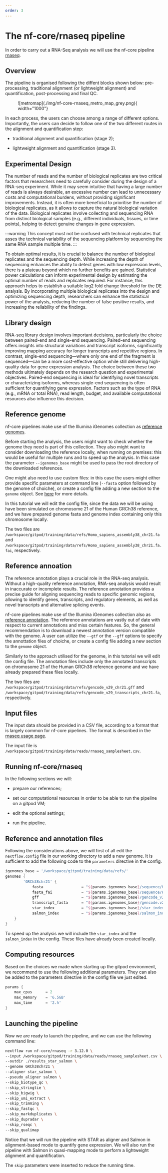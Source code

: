 ```yaml
---
order: 3
---
```



# The nf-core/rnaseq pipeline

In order to carry out a RNA-Seq analysis we will use the nf-core pipeline [rnaseq](https://nf-co.re/rnaseq/3.14.0).


## Overview

The pipeline is organised following the diffent blocks shown below: pre-processing, traditional alignment (or lightweight alignment) and quantification, post-processing and final QC.

<figure markdown="span">
  ![metromap](./img/nf-core-rnaseq_metro_map_grey.png){ width="1000"}
</figure>

In each process, the users can choose among a range of different options. Importantly, the users can decide to follow one of the two different routes in the alignment and quantification step:

- traditional alignment and quantification (stage 2);


- lightweight alignment and quantification (stage 3).


## Experimental Design

The number of reads and the number of biological replicates are two critical factors that researchers need to carefully consider during the design of a RNA-seq experiment. While it may seem intuitive that having a large number of reads is always desirable, an excessive number can lead to unnecessary costs and computational burdens, without providing significant improvements. Instead, it is often more beneficial to prioritise the number of biological replicates, as it allows to capture the natural biological variation of the data. Biological replicates involve collecting and sequencing RNA from distinct biological samples (e.g., different individuals, tissues, or time points), helping to detect genuine changes in gene expression.

:::warning
This concept must not be confused with technical replicates that asses the technical variability of the sequencing platform by sequencing the same RNA sample multiple time.
:::


To obtain optimal results, it is crucial to balance the number of biological replicates and the sequencing depth. While increasing the depth of sequencing enhances the ability to detect genes with low expression levels, there is a plateau beyond which no further benefits are gained. Statistical power calculations can inform experimental design by estimating the optimal number of reads and replicates required. For instance, this approach helps to establish a suitable log2 fold change threshold for the DE analysis. By incorporating multiple biological replicates into the design and optimizing sequencing depth, researchers can enhance the statistical power of the analysis, reducing the number of false positive results, and increasing the reliability of the findings.


## Library design

RNA-seq library design involves important decisions, particularly the choice between paired-end and single-end sequencing. Paired-end sequencing offers insights into structural variations and transcript isoforms, significantly improving mapping accuracy for longer transcripts and repetitive regions. In contrast, single-end sequencing—where only one end of the fragment is sequenced—can be a more cost-effective option while still delivering high-quality data for gene expression analysis. The choice between these two methods ultimately depends on the research question and experimental objectives. Paired-end sequencing is ideal for identifying novel transcripts or characterizing isoforms, whereas single-end sequencing is often sufficient for quantifying gene expression. Factors such as the type of RNA (e.g., mRNA or total RNA), read length, budget, and available computational resources also influence this decision.


## Reference genome

nf-core pipelines make use of the Illumina iGenomes collection as [reference genomes](https://nf-co.re/docs/usage/reference_genomes).

Before starting the analysis, the users might want to check whether the genome they need is part of this collection. They also might want to consider downloading the reference locally, when running on premises: this would be useful for multiple runs and to speed up the analysis. In this case the parameter `--igenomes_base` might be used to pass the root directory of the downloaded references.

One might also need to use custom files: in this case the users might either provide specific parameters at command line (`--fasta` option followed by the genome of choiche), or create a config file adding a new section to the `genome` object. See [here](https://nf-co.re/docs/usage/reference_genomes#custom-genomes) for more details.

In this tutorial we will edit the config file, since the data we will be using have been simulated on chromosome 21 of the Human GRCh38 reference, and we have prepared genome fasta and genome index containing only this chromosome locally.

The two files are `/workspace/gitpod/training/data/refs/Homo_sapiens_assembly38_chr21.fa` and `/workspace/gitpod/training/data/refs/Homo_sapiens_assembly38_chr21.fa.fai`, respectively.


## Reference annoation

The reference annotation plays a crucial role in the RNA-seq analysis. Without a high-quality reference annotation, RNA-seq analysis would result in inaccurate or incomplete results. The reference annotation provides a precise guide for aligning sequencing reads to specific genomic regions, allowing to identify genes, transcripts, and regulatory elements, as well as novel transcripts and alternative splicing events.

nf-core pipelines make use of the Illumina iGenomes collection also as [reference annotation](https://nf-co.re/docs/usage/reference_genomes).
The reference annotations are vastly out of date with respect to current annotations and miss certain features. So, the general recommendation is to download a newest annotation version compatible with the genome. A user can utilize the `--gtf` or the `--gff` options to specify the annottation files of choiche, or create a config file adding a new section to the `genome` object.

Similarly to the approach utilised for the genome, in this tutorial we will edit the config file. The annotation files include only the annotated transcripts on chromosome 21 of the Human GRCh38 reference genome and we have already prepared these files locally.

The two files are `/workspace/gitpod/training/data/refs/gencode_v29_chr21.gff` and `/workspace/gitpod/training/data/refs/gencode_v29_transcripts_chr21.fa`, respectively.


## Input files

The input data should be provided in a CSV file, according to a format that is largely common for nf-core pipelines.
The format is described in the [rnaseq usage page](https://nf-co.re/rnaseq/3.14.0/docs/usage).

The input file is `/workspace/gitpod/training/data/reads/rnaseq_samplesheet.csv`.


## Running nf-core/rnaseq

In the following sections we will:

- prepare our references;


- set our computational resources in order to be able to run the pipeline on a gitpod VM;


- edit the optional settings;


- run the pipeline.


## Reference and annotation files

Following the considerations above, we will first of all edit the `nextflow.config` file in our working directory to add a new genome.
It is sufficient to add the following code to the `parameters` directive in the config.

```groovy title="nextflow.config"
igenomes_base = '/workspace/gitpod/training/data/refs/'
genomes {
        'GRCh38chr21' {
            fasta                 = "${params.igenomes_base}/sequence/Homo_sapiens_assembly38_chr21.fasta"
            fasta_fai             = "${params.igenomes_base}/sequence/Homo_sapiens_assembly38_chr21.fasta.fai"
            gff                   = "${params.igenomes_base}/gencode_v29_chr21_parsed.gff"
            transcript_fasta      = "${params.igenomes_base}/gencode.v29.transcripts_chr21.fa"
            star_index            = "${params.igenomes_base}/star_index_chr21.tar.gz"
            salmon_index          = "${params.igenomes_base}/salmon_index_chr21.tar.gz"
	}
}
```

To speed up the analysis we will include the `star_index` and the `salmon_index` in the config. These files have already been created locally.


## Computing resources

Based on the choices we made when starting up the gitpod environment, we recommend to use the following additional parameters.
They can also be added to the parameters directive in the config file we just edited.

```groovy title="nextflow.config"
params {
    max_cpus      = 2
    max_memory    = '6.5GB'
    max_time      = '2.h'
}
```

## Launching the pipeline

Now we are ready to launch the pipeline, and we can use the following command line:

```bash
nextflow run nf-core/rnaseq -r 3.12.0 \
--input /workspace/gitpod/training/data/reads/rnaseq_samplesheet.csv \
--outdir ./results_star_salmon \
--genome GRCh38chr21 \
--aligner star_salmon \
--pseudo_aligner salmon \
--skip_biotype_qc \
--skip_stringtie \
--skip_bigwig \
--skip_umi_extract \
--skip_trimming \
--skip_fastqc \
--skip_markduplicates \
--skip_dupradar \
--skip_rseqc \
--skip_qualimap
```

Notice that we will run the pipeline with STAR as aligner and Salmon in alignment-based mode to quantify gene expression. We will also run the pipeline with Salmon in quasi-mapping mode to perform a lightweight alignment and quantification.

The `skip` parameters were inserted to reduce the running time.

